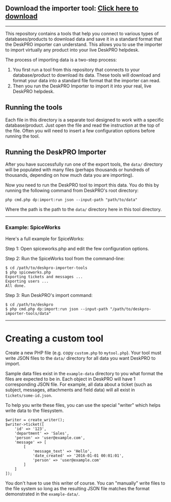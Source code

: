 ## Download the importer tool: [Click here to download](https://github.com/DeskPRO/deskpro-importer-tools/archive/master.zip)

---

This repository contains a tools that help you connect to various types of databases/products to download
data and save it in a standard format that the DeskPRO importer can understand. This allows you to use the importer to import virtually any product into your live DeskPRO helpdesk.

The process of importing data is a two-step process:

  1. You first run a tool from this repository that connects to your database/product to download its data. These tools will download and format your data into a standard file format that the importer can read.
  2. Then you run the DeskPRO Importer to import it into your real, live DeskPRO helpdesk.


## Running the tools

Each file in this directory is a separate tool designed to work with a specific database/product. Just
open the file and read the instruction at the top of the file. Often you will need to insert a few
configuration options before running the tool.

## Running the DeskPRO Importer

After you have successfully run one of the export tools, the `data/` directory will be populated with many
files (perhaps thousands or hundreds of thousands, depending on how much data you are importing).

Now you need to run the DeskPRO tool to import this data. You do this by running the following command from DeskPRO's
root directory:

    php cmd.php dp:import:run json --input-path "path/to/data"

Where the path is the path to the `data/` directory here in this tool directory.

---

### Example: SpiceWorks

Here's a full example for SpiceWorks:

Step 1: Open spiceworks.php and edit the few configuration options.

Step 2: Run the SpiceWorks tool from the command-line:

    $ cd /path/to/deskpro-importer-tools
    $ php spiceworks.php
    Exporting tickets and messages ...
    Exporting users ...
    All done.

Step 3: Run DeskPRO's import command:

    $ cd /path/to/deskpro
    $ php cmd.php dp:import:run json --input-path "/path/to/deskpro-importer-tools/data"


---

# Creating a custom tool

Create a new PHP file (e.g. copy `custom.php` to `mytool.php`). Your tool must write JSON files to the `data/` directory for all data you want DeskPRO to import.

Sample data files exist in the `example-data` directory to you what format the files are expected to be in. Each object in DeskPRO will have 1 corresponding JSON file. For example, all data about a ticket (such as subject, messages, attachments and field data) will all exist in `tickets/some-id.json`.

To help you write these files, you can use the special "writer" which helps write data to the filesystem.

    $writer = create_writer();
    $writer->ticket([
        'id' => '123',
        'department' => 'Sales',
        'person' => 'user@example.com',
        'message' => [
            [
                'message_text' => 'Hello',
                'date_created' => '2016-01-01 00:01:01',
                'person' => 'user@example.com'
            ]
        ]
    ]);

You don't have to use this writer of course. You can "manually" write files to the file system so long as the resulting JSON file matches the format demonstrated in the `example-data/`.
